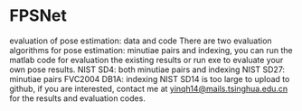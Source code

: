 # FPSNet
evaluation of pose estimation: data and code
There are two evaluation algorithms for pose estimation: minutiae pairs and indexing, you can run the matlab code for evaluation the existing results or run exe to evaluate your own pose results.
NIST SD4: both minutiae pairs and indexing
NIST SD27: minutiae pairs
FVC2004 DB1A: indexing
NIST SD14 is too large to upload to github, if you are interested, contact me at yinqh14@mails.tsinghua.edu.cn for the results and evaluation codes.

